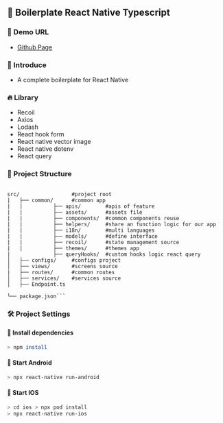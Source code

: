 ## 🦄 Boilerplate React Native Typescript

### 🚀 Demo URL
- [Github Page](https://github.com/DEVfancybear/boilerplate-react-native)

### 🎈 Introduce
- A complete boilerplate for React Native

### 🔥 Library
- Recoil
- Axios
- Lodash
- React hook form
- React native vector image
- React native dotenv
- React query
### 🐶 Project Structure

````

src/                 #project root
|   ├── common/      #common app
|   |          ├── apis/        #apis of feature
|   |          ├── assets/      #assets file
|   |          ├── components/  #common components reuse
|   |          ├── helpers/     #share an function logic for our app
|   |          ├── i18n/        #multi languages
|   |          ├── models/      #define interface
|   |          ├── recoil/      #state management source
|   |          ├── themes/      #themes app
|              ├── queryHooks/  #custom hooks logic react query
│   ├── configs/     #configs project
│   ├── views/       #screens source
|   ├── routes/      #common routes
│   ├── services/    #services source
│   ├── Endpoint.ts

└── package.json```
````


### 🛠 Project Settings

#### 📢 Install dependencies

```bash
> npm install
```

#### 📢 Start Android

```bash
> npx react-native run-android
```


#### 📢 Start IOS

```bash
> cd ios > npx pod install
> npx react-native run-ios
```